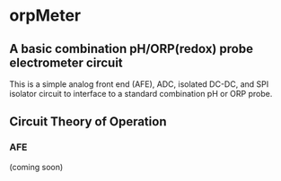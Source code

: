 # orpMeter
## A basic combination pH/ORP(redox) probe electrometer circuit
This is a simple analog front end (AFE), ADC, isolated DC-DC, and SPI isolator circuit to interface to a standard combination pH or ORP probe.

## Circuit Theory of Operation
### AFE
(coming soon)